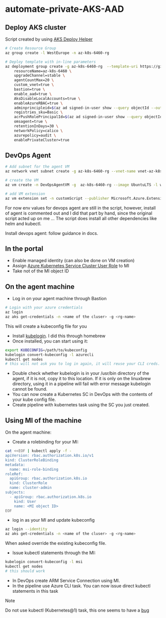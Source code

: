 # automate-private-AKS-AAD

## Deploy AKS cluster

Script created by using [AKS Deploy Helper](https://azure.github.io/Aks-Construction/)

```bash
# Create Resource Group 
az group create -l WestEurope -n az-k8s-6460-rg 

# Deploy template with in-line parameters 
az deployment group create -g az-k8s-6460-rg  --template-uri https://github.com/Azure/Aks-Construction/releases/download/0.4.0-preview/main.json --parameters \
	resourceName=az-k8s-6460 \
	upgradeChannel=stable \
	agentCountMax=20 \
	custom_vnet=true \
	bastion=true \
	enable_aad=true \
	AksDisableLocalAccounts=true \
	enableAzureRBAC=true \
	adminprincipleid=$(az ad signed-in-user show --query objectId --out tsv) \
	registries_sku=Basic \
	acrPushRolePrincipalId=$(az ad signed-in-user show --query objectId --out tsv) \
	omsagent=true \
	retentionInDays=30 \
	networkPolicy=calico \
	azurepolicy=audit \
	enablePrivateCluster=true
```

## DevOps Agent

```bash
# Add subnet for the agent VM
az network vnet subnet create -g az-k8s-6460-rg --vnet-name vnet-az-k8s-6460 -n AgentSubnet --address-prefixes 10.240.4.0/28![image](https://user-images.githubusercontent.com/1042817/148532727-55d3b917-d8b0-48ee-9f69-f6cb0e743e7c.png)

# create the VM
az vm create -n DevOpsAgentVM -g  az-k8s-6460-rg --image UbuntuLTS -l westeurope --admin-username $USERNAME  --admin-password $PASSWORD --authentication-type password --public-ip-address "" --vnet-name vnet-az-k8s-6460 --subnet AgentSubnet

# add VM extension 
az vm extension set -n customScript --publisher Microsoft.Azure.Extensions  --vm-name DevOpsAgentVM --resource-group az-k8s-6460-rg  --protected-settings '{"fileUris": ["https://raw.githubusercontent.com/vermegi/automate-private-AKS-AAD/main/install_tools.sh"],"commandToExecute": "./install_tools.sh --AGENT_USER $AGENTUSER --AGENT_POOL $AGENTPOOL --AGENT_TOKEN $AGENTTOKEN --AZDO_URL $DEVOPSURL"}'
```

For now env values for devops agent are still in the script, however, install of agent is commented out and I did that part by hand, since the original script acted up on me ...
The script does install all other dependencies like helm and kubectl.

Install devops agent: follow guidance in docs.

## In the portal

- Enable managed identity (can also be done on VM creation)
- Assign [Azure Kubernetes Service Cluster User Role](https://docs.microsoft.com/en-us/azure/role-based-access-control/built-in-roles#azure-kubernetes-service-cluster-user-role) to MI
- Take not of the MI object ID

## On the agent machine

- Log in on your agent machine through Bastion

```bash
# Login with your azure credentials
az login 
az aks get-credentials -n <name of the cluser> -g <rg-name>
```
This will create a kubeconfig file for you

- Install [kubelogin](https://github.com/Azure/kubelogin). I did this through homebrew
- Once installed, you can start using it: 

```bash
export KUBECONFIG=/path/to/kubeconfig
kubelogin convert-kubeconfig -l azurecli
kubectl get nodes
# this will not ask you to log in again, it will reuse your CLI creds.
```

- Double check whether kubelogin is in your /usr/bin directory of the agent, if it is not, copy it to this location. If it is only on the linuxbrew directory, using it in a pipeline will fail with error message kubelogin cannot be found.
- You can now create a Kubernetes SC in DevOps with the contents of your kube config file. 
- Create pipeline with kubernetes task using the SC you just created. 

## Using MI of the machine

On the agent machine: 

- Create a rolebinding for your MI: 

```bash
cat <<EOF | kubectl apply -f -
apiVersion: rbac.authorization.k8s.io/v1
kind: ClusterRoleBinding
metadata:
  name: msi-role-binding
roleRef:
  apiGroup: rbac.authorization.k8s.io
  kind: ClusterRole
  name: cluster-admin
subjects:
  - apiGroup: rbac.authorization.k8s.io
    kind: User
    name: <MI object ID>
EOF
```

- log in as your MI and update kubeconfig

```bash
az login --identity
az aks get-credentials -n <name of the cluser> -g <rg-name>
```

When asked override the existing kubeconfig file.

- Issue kubectl statements through the MI: 

```bash
kubelogin convert-kubeconfig -l msi
kubectl get nodes
# this should work
```

- In DevOps create ARM Service Connection using MI. 
- In the pipeline use Azure CLI task. You can now issue direct kubectl statements in this task 

>[!NOTE]
>Do not use kubectl (Kubernetes@1) task, this one seems to have a [bug](https://github.com/microsoft/azure-pipelines-tasks/issues/15714)



